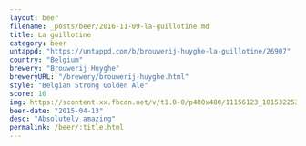 ```yaml
---
layout: beer
filename: _posts/beer/2016-11-09-la-guillotine.md
title: La guillotine
category: beer
untappd: "https://untappd.com/b/brouwerij-huyghe-la-guillotine/26907"
country: "Belgium"
brewery: "Brouwerij Huyghe"
breweryURL: "/brewery/brouwerij-huyghe.html"
style: "Belgian Strong Golden Ale"
score: 10
img: https://scontent.xx.fbcdn.net/v/t1.0-0/p480x480/11156123_10153225366453745_4053445365399151631_n.jpg?_nc_cat=106&_nc_ht=scontent.xx&oh=77399297ef065897237f16d0b20d09cc&oe=5C7BE978
beer-date: "2015-04-13"
desc: "Absolutely amazing"
permalink: /beer/:title.html
---
```

